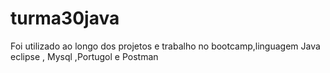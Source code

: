 # turma30java
Foi utilizado ao longo dos projetos e trabalho no bootcamp,linguagem Java eclipse , Mysql ,Portugol e Postman  
